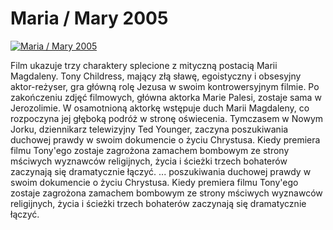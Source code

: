 Maria / Mary 2005 
=============
[![Maria / Mary 2005 ](http://vidos.pl/images/player.gif)](http://vidos.pl/maria-mary-2005)

 Film ukazuje trzy charaktery splecione z mityczną postacią Marii Magdaleny. Tony Childress, mający złą sławę, egoistyczny i obsesyjny aktor-reżyser, gra główną rolę Jezusa w swoim kontrowersyjnym filmie. Po zakończeniu zdjęć filmowych, główna aktorka Marie Palesi, zostaje sama w Jerozolimie. W osamotnioną aktorkę wstępuje duch Marii Magdaleny, co rozpoczyna jej głęboką podróż w stronę oświecenia. Tymczasem w Nowym Jorku, dziennikarz telewizyjny Ted Younger, zaczyna poszukiwania duchowej prawdy w swoim dokumencie o życiu Chrystusa. Kiedy premiera filmu Tony'ego zostaje zagrożona zamachem bombowym ze strony mściwych wyznawców religijnych, życia i ścieżki trzech bohaterów zaczynają się dramatycznie łączyć.  ... poszukiwania duchowej prawdy w swoim dokumencie o życiu Chrystusa. Kiedy premiera filmu Tony'ego zostaje zagrożona zamachem bombowym ze strony mściwych wyznawców religijnych, życia i ścieżki trzech bohaterów zaczynają się dramatycznie łączyć.
